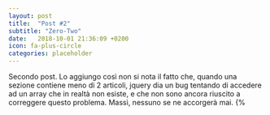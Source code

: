 ```yaml
---
layout: post
title:  "Post #2"
subtitle: "Zero-Two"
date:   2018-10-01 21:36:09 +0200
icon: fa-plus-circle
categories: placeholder
---
```

Secondo post. 
Lo aggiungo così non si nota il fatto che, quando una sezione contiene meno di 2 articoli, jquery dia un bug tentando di accedere ad un array che in realtà non esiste, e che non sono ancora riuscito a correggere questo problema. Massì, nessuno se ne accorgerà mai.
{% 
